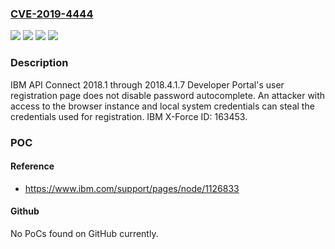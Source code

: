 ### [CVE-2019-4444](https://cve.mitre.org/cgi-bin/cvename.cgi?name=CVE-2019-4444)
![](https://img.shields.io/static/v1?label=Product&message=API%20Connect&color=blue)
![](https://img.shields.io/static/v1?label=Version&message=2018.4.1.0%20&color=brightgreen)
![](https://img.shields.io/static/v1?label=Version&message=2018.4.1.7%20&color=brightgreen)
![](https://img.shields.io/static/v1?label=Vulnerability&message=Obtain%20Information&color=brightgreen)

### Description

IBM API Connect 2018.1 through 2018.4.1.7 Developer Portal's user registration page does not disable password autocomplete. An attacker with access to the browser instance and local system credentials can steal the credentials used for registration. IBM X-Force ID: 163453.

### POC

#### Reference
- https://www.ibm.com/support/pages/node/1126833

#### Github
No PoCs found on GitHub currently.

